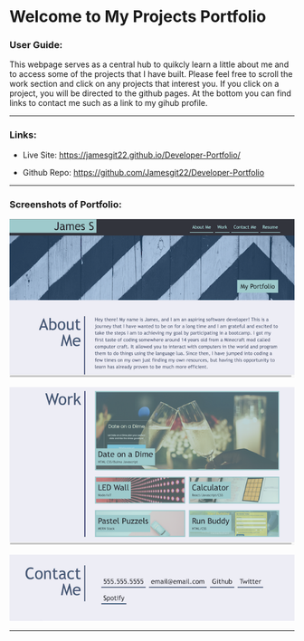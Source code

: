 # Welcome to My Projects Portfolio

### User Guide:

This webpage serves as a central hub to quikcly learn a little about me and to access some of the projects that I have built. Please feel free to scroll the work section and click on any projects that interest you. If you click on a project, you will be directed to the github pages. At the bottom you can find links to contact me such as a link to my gihub profile.

---

### Links:

- Live Site: https://jamesgit22.github.io/Developer-Portfolio/

- Github Repo: https://github.com/Jamesgit22/Developer-Portfolio


---

### Screenshots of Portfolio:

![Alt text](assets/images/portfolio-cover.png)

![Alt text](assets/images/portfolio-work.png)

![Alt text](assets/images/portfolio-contact.png)

---
